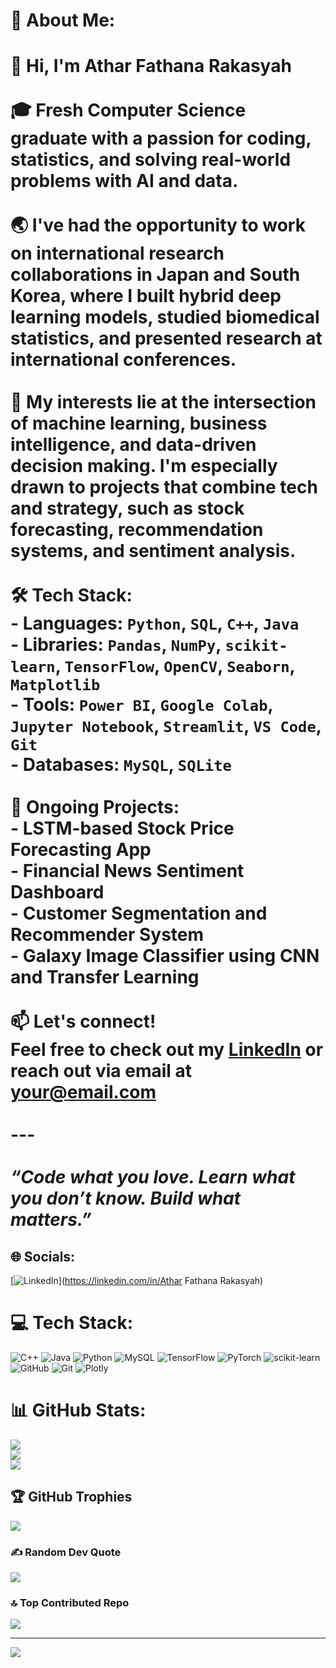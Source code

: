 # 💫 About Me:
# 👋 Hi, I'm Athar Fathana Rakasyah<br><br>🎓 Fresh Computer Science graduate with a passion for coding, statistics, and solving real-world problems with AI and data.<br><br>🌏 I've had the opportunity to work on international research collaborations in **Japan** and **South Korea**, where I built hybrid deep learning models, studied biomedical statistics, and presented research at international conferences.<br><br>🔬 My interests lie at the intersection of **machine learning**, **business intelligence**, and **data-driven decision making**. I'm especially drawn to projects that combine **tech and strategy**, such as stock forecasting, recommendation systems, and sentiment analysis.<br><br>🛠️ **Tech Stack:**  <br>- Languages: `Python`, `SQL`, `C++`, `Java`  <br>- Libraries: `Pandas`, `NumPy`, `scikit-learn`, `TensorFlow`, `OpenCV`, `Seaborn`, `Matplotlib`  <br>- Tools: `Power BI`, `Google Colab`, `Jupyter Notebook`, `Streamlit`, `VS Code`, `Git`  <br>- Databases: `MySQL`, `SQLite`<br><br>🚀 **Ongoing Projects**:<br>- LSTM-based Stock Price Forecasting App  <br>- Financial News Sentiment Dashboard  <br>- Customer Segmentation and Recommender System  <br>- Galaxy Image Classifier using CNN and Transfer Learning  <br><br>📫 Let's connect!  <br>Feel free to check out my [LinkedIn](https://www.linkedin.com/in/athar-fathana-rakasyah-38864a25a/) or reach out via email at **your@email.com**<br><br>---<br><br>_“Code what you love. Learn what you don’t know. Build what matters.”_<br>


## 🌐 Socials:
[![LinkedIn](https://img.shields.io/badge/LinkedIn-%230077B5.svg?logo=linkedin&logoColor=white)](https://linkedin.com/in/Athar Fathana Rakasyah) 

# 💻 Tech Stack:
![C++](https://img.shields.io/badge/c++-%2300599C.svg?style=for-the-badge&logo=c%2B%2B&logoColor=white) ![Java](https://img.shields.io/badge/java-%23ED8B00.svg?style=for-the-badge&logo=openjdk&logoColor=white) ![Python](https://img.shields.io/badge/python-3670A0?style=for-the-badge&logo=python&logoColor=ffdd54) ![MySQL](https://img.shields.io/badge/mysql-4479A1.svg?style=for-the-badge&logo=mysql&logoColor=white) ![TensorFlow](https://img.shields.io/badge/TensorFlow-%23FF6F00.svg?style=for-the-badge&logo=TensorFlow&logoColor=white) ![PyTorch](https://img.shields.io/badge/PyTorch-%23EE4C2C.svg?style=for-the-badge&logo=PyTorch&logoColor=white) ![scikit-learn](https://img.shields.io/badge/scikit--learn-%23F7931E.svg?style=for-the-badge&logo=scikit-learn&logoColor=white) ![GitHub](https://img.shields.io/badge/github-%23121011.svg?style=for-the-badge&logo=github&logoColor=white) ![Git](https://img.shields.io/badge/git-%23F05033.svg?style=for-the-badge&logo=git&logoColor=white) ![Plotly](https://img.shields.io/badge/Plotly-%233F4F75.svg?style=for-the-badge&logo=plotly&logoColor=white)
# 📊 GitHub Stats:
![](https://github-readme-stats.vercel.app/api?username=JustAthar19&theme=dark&hide_border=false&include_all_commits=false&count_private=false)<br/>
![](https://nirzak-streak-stats.vercel.app/?user=JustAthar19&theme=dark&hide_border=false)<br/>
![](https://github-readme-stats.vercel.app/api/top-langs/?username=JustAthar19&theme=dark&hide_border=false&include_all_commits=false&count_private=false&layout=compact)

## 🏆 GitHub Trophies
![](https://github-profile-trophy.vercel.app/?username=JustAthar19&theme=radical&no-frame=false&no-bg=false&margin-w=4)

### ✍️ Random Dev Quote
![](https://quotes-github-readme.vercel.app/api?type=horizontal&theme=tokyonight)

### 🔝 Top Contributed Repo
![](https://github-contributor-stats.vercel.app/api?username=JustAthar19&limit=5&theme=dark&combine_all_yearly_contributions=true)

---
[![](https://visitcount.itsvg.in/api?id=JustAthar19&icon=0&color=0)](https://visitcount.itsvg.in)

<!-- Proudly created with GPRM ( https://gprm.itsvg.in ) -->
